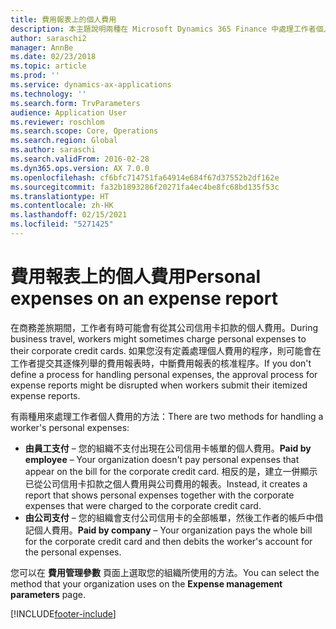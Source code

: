 ```yaml
---
title: 費用報表上的個人費用
description: 本主題說明兩種在 Microsoft Dynamics 365 Finance 中處理工作者個人費用的方法。
author: saraschi2
manager: AnnBe
ms.date: 02/23/2018
ms.topic: article
ms.prod: ''
ms.service: dynamics-ax-applications
ms.technology: ''
ms.search.form: TrvParameters
audience: Application User
ms.reviewer: roschlom
ms.search.scope: Core, Operations
ms.search.region: Global
ms.author: saraschi
ms.search.validFrom: 2016-02-28
ms.dyn365.ops.version: AX 7.0.0
ms.openlocfilehash: cf6bfc714751fa64914e684f67d37552b2df162e
ms.sourcegitcommit: fa32b1893286f20271fa4ec4be8fc68bd135f53c
ms.translationtype: HT
ms.contentlocale: zh-HK
ms.lasthandoff: 02/15/2021
ms.locfileid: "5271425"
---
```

# <a name="personal-expenses-on-an-expense-report"></a><span data-ttu-id="34aea-103">費用報表上的個人費用</span><span class="sxs-lookup"><span data-stu-id="34aea-103">Personal expenses on an expense report</span></span>

<span data-ttu-id="34aea-104">在商務差旅期間，工作者有時可能會有從其公司信用卡扣款的個人費用。</span><span class="sxs-lookup"><span data-stu-id="34aea-104">During business travel, workers might sometimes charge personal expenses to their corporate credit cards.</span></span> <span data-ttu-id="34aea-105">如果您沒有定義處理個人費用的程序，則可能會在工作者提交其逐條列舉的費用報表時，中斷費用報表的核准程序。</span><span class="sxs-lookup"><span data-stu-id="34aea-105">If you don't define a process for handling personal expenses, the approval process for expense reports might be disrupted when workers submit their itemized expense reports.</span></span> 

<span data-ttu-id="34aea-106">有兩種用來處理工作者個人費用的方法：</span><span class="sxs-lookup"><span data-stu-id="34aea-106">There are two methods for handling a worker's personal expenses:</span></span>

- <span data-ttu-id="34aea-107">**由員工支付** – 您的組織不支付出現在公司信用卡帳單的個人費用。</span><span class="sxs-lookup"><span data-stu-id="34aea-107">**Paid by employee** – Your organization doesn't pay personal expenses that appear on the bill for the corporate credit card.</span></span> <span data-ttu-id="34aea-108">相反的是，建立一併顯示已從公司信用卡扣款之個人費用與公司費用的報表。</span><span class="sxs-lookup"><span data-stu-id="34aea-108">Instead, it creates a report that shows personal expenses together with the corporate expenses that were charged to the corporate credit card.</span></span>
- <span data-ttu-id="34aea-109">**由公司支付** – 您的組織會支付公司信用卡的全部帳單，然後工作者的帳戶中借記個人費用。</span><span class="sxs-lookup"><span data-stu-id="34aea-109">**Paid by company** – Your organization pays the whole bill for the corporate credit card and then debits the worker's account for the personal expenses.</span></span>

<span data-ttu-id="34aea-110">您可以在 **費用管理參數** 頁面上選取您的組織所使用的方法。</span><span class="sxs-lookup"><span data-stu-id="34aea-110">You can select the method that your organization uses on the **Expense management parameters** page.</span></span>


[!INCLUDE[footer-include](../includes/footer-banner.md)]
